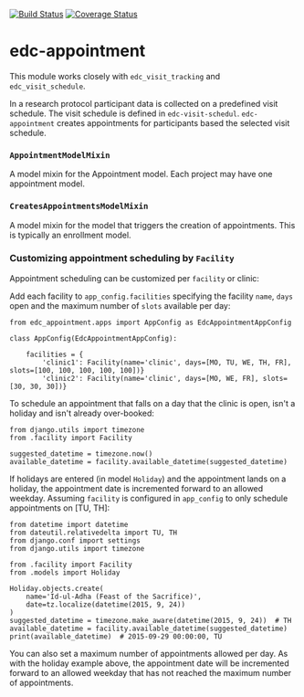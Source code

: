 [![Build Status](https://travis-ci.org/botswana-harvard/edc-appointment.svg?branch=develop)](https://travis-ci.org/botswana-harvard/edc-appointment) [![Coverage Status](https://coveralls.io/repos/botswana-harvard/edc-appointment/badge.svg?branch=develop&service=github)](https://coveralls.io/github/botswana-harvard/edc-appointment?branch=develop)

# edc-appointment

This module works closely with `edc_visit_tracking` and `edc_visit_schedule`.

In a research protocol participant data is collected on a predefined visit schedule. The visit schedule is defined in `edc-visit-schedul`. `edc-appointment` creates appointments for participants based the selected visit schedule.

### `AppointmentModelMixin`

A model mixin for the Appointment model. Each project may have one appointment model. 

### `CreatesAppointmentsModelMixin`

A model mixin for the model that triggers the creation of appointments. This is typically an enrollment model.

### Customizing appointment scheduling by `Facility`

Appointment scheduling can be customized per `facility` or clinic:

Add each facility to `app_config.facilities` specifying the facility `name`, `days` open and the maximum number of `slots` available per day:

    from edc_appointment.apps import AppConfig as EdcAppointmentAppConfig

    class AppConfig(EdcAppointmentAppConfig):

        facilities = {
            'clinic1': Facility(name='clinic', days=[MO, TU, WE, TH, FR], slots=[100, 100, 100, 100, 100])}
            'clinic2': Facility(name='clinic', days=[MO, WE, FR], slots=[30, 30, 30])}

To schedule an appointment that falls on a day that the clinic is open, isn't a holiday and isn't already over-booked:

    from django.utils import timezone
    from .facility import Facility
    
    suggested_datetime = timezone.now()
    available_datetime = facility.available_datetime(suggested_datetime)


If holidays are entered (in model `Holiday`) and the appointment lands on a holiday, the appointment date is incremented forward to an allowed weekday. Assuming `facility` is configured in `app_config` to only schedule appointments on [TU, TH]:

    from datetime import datetime
    from dateutil.relativedelta import TU, TH
    from django.conf import settings
    from django.utils import timezone

    from .facility import Facility
    from .models import Holiday
    
    Holiday.objects.create(
        name='Id-ul-Adha (Feast of the Sacrifice)',
        date=tz.localize(datetime(2015, 9, 24))
    )
    suggested_datetime = timezone.make_aware(datetime(2015, 9, 24))  # TH
    available_datetime = facility.available_datetime(suggested_datetime)
    print(available_datetime)  # 2015-09-29 00:00:00, TU

You can also set a maximum number of appointments allowed per day. As with the holiday example above, the appointment
date will be incremented forward to an allowed weekday that has not reached the maximum number of appointments.
